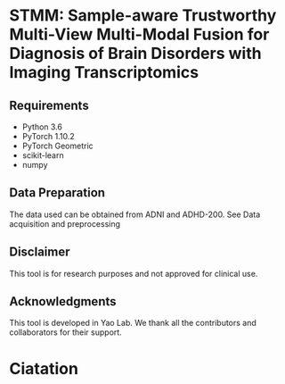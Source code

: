 # STMM: Sample-aware Trustworthy Multi-View Multi-Modal Fusion for Diagnosis of Brain Disorders with Imaging Transcriptomics

## Requirements

- Python 3.6
- PyTorch 1.10.2
- PyTorch Geometric
- scikit-learn
- numpy

## Data Preparation
The data used can be obtained from ADNI and ADHD-200. See Data acquisition and preprocessing

## Disclaimer
This tool is for research purposes and not approved for clinical use.

## Acknowledgments
This tool is developed in Yao Lab. We thank all the contributors and collaborators for their support.

# Ciatation



